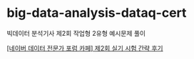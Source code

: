 # big-data-analysis-dataq-cert
빅데이터 분석기사 제2회 작업형 2유형 예시문제 풀이

[[네이버 데이터 전문가 포럼 카페] 제2회 실기 시험 간략 후기](https://cafe.naver.com/sqlpd/22004)
